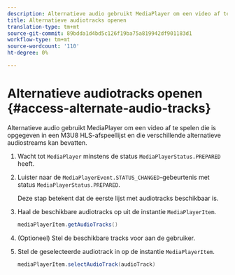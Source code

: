 ```yaml
---
description: Alternatieve audio gebruikt MediaPlayer om een video af te spelen die is opgegeven in een M3U8 HLS-afspeellijst en die verschillende alternatieve audiostreams kan bevatten.
title: Alternatieve audiotracks openen
translation-type: tm+mt
source-git-commit: 89bdda1d4bd5c126f19ba75a819942df901183d1
workflow-type: tm+mt
source-wordcount: '110'
ht-degree: 0%

---
```



# Alternatieve audiotracks openen {#access-alternate-audio-tracks}

Alternatieve audio gebruikt MediaPlayer om een video af te spelen die is opgegeven in een M3U8 HLS-afspeellijst en die verschillende alternatieve audiostreams kan bevatten.

1. Wacht tot `MediaPlayer` minstens de status `MediaPlayerStatus.PREPARED` heeft.
1. Luister naar de `MediaPlayerEvent.STATUS_CHANGED`-gebeurtenis met status `MediaPlayerStatus.PREPARED`.

   Deze stap betekent dat de eerste lijst met audiotracks beschikbaar is.

1. Haal de beschikbare audiotracks op uit de instantie `MediaPlayerItem`.

   ```java
   mediaPlayerItem.getAudioTracks()
   ```

1. (Optioneel) Stel de beschikbare tracks voor aan de gebruiker.
1. Stel de geselecteerde audiotrack in op de instantie `MediaPlayerItem`.

   ```java
   mediaPlayerItem.selectAudioTrack(audioTrack)
   ```

